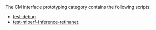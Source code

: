 The CM interface prototyping category contains the following scripts:

- [test-debug](https://github.com/anandhu-eng/cm4mlops/tree/mlperf-inference/script/test-debug/README.md)
- [test-mlperf-inference-retinanet](https://github.com/anandhu-eng/cm4mlops/tree/mlperf-inference/script/test-mlperf-inference-retinanet/README.md)
